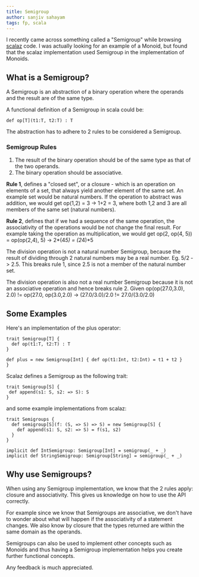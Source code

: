 ```yaml
---
title: Semigroup
author: sanjiv sahayam
tags: fp, scala
---
```


I recently came across something called a "Semigroup" while browsing [scalaz](http://github.com/nkpart/scalaz) code. I was actually looking for an example of a Monoid, but found that the scalaz implementation used Semigroup in the implementation of Monoids.

## What is a Semigroup?

A Semigroup is an abstraction of a binary operation where the operands and the result are of the same type.

A functional definition of a Semigroup in scala could be:


```{.scala}
def op[T](t1:T, t2:T) : T
```

The abstraction has to adhere to 2 rules to be considered a Semigroup.

### Semigroup Rules

1. The result of the binary operation should be of the same type as that of the two operands.
2. The binary operation should be associative.

__Rule 1__, defines a "closed set", or a closure - which is an operation on elements of a set, that always yield another element of the same set. An example set would be natural numbers. If the operation to abstract was addition, we would get op(1,2) = 3 -> 1+2 = 3, where both 1,2 and 3 are all members of the same set (natural numbers).

__Rule 2__, defines that if we had a sequence of the same operation, the associativity of the operations would be not change the final result. For example taking the operation as multiplication, we would get op(2, op(4, 5)) = op(op(2,4), 5) -> 2*(4*5) = (2*4)*5

The division operation is not a natural number Semigroup, because the result of dividing through 2 natural numbers may be a real number. Eg. 5/2 -> 2.5. This breaks rule 1, since 2.5 is not a member of the natural number set.

The division operation is also not a real number Semigroup because it is not an associative operation and hence breaks rule 2. Given op(op(27.0,3.0), 2.0) != op(27.0, op(3.0,2.0) -> (27.0/3.0)/2.0 != 27.0/(3.0/2.0)


## Some Examples

Here's an implementation of the plus operator:

```{.scala}
trait Semigroup[T] {
  def op(t1:T, t2:T) : T
}

def plus = new Semigroup[Int] { def op(t1:Int, t2:Int) = t1 + t2 }
}
```

Scalaz defines a Semigroup as the following trait:

```{.scala}
trait Semigroup[S] {
 def append(s1: S, s2: => S): S
}
```

and some example implementations from scalaz:

```{.scala}
trait Semigroups {
  def semigroup[S](f: (S, => S) => S) = new Semigroup[S] {
    def append(s1: S, s2: => S) = f(s1, s2)
  }
}

implicit def IntSemigroup: Semigroup[Int] = semigroup(_ + _)
implicit def StringSemigroup: Semigroup[String] = semigroup(_ + _)
```
##  Why use Semigroups?

When using any Semigroup implementation, we know that the 2 rules apply: closure and associativity. This gives us knowledge on how to use the API correctly.

For example since we know that Semigroups are associative, we don't have to wonder about what will happen if the associativity of a statement changes. We also know by closure that the types returned are within the same domain as the operands.

Semigroups can also be used to implement other concepts such as Monoids and thus having a Semigroup implementation helps you create further functional concepts.

Any feedback is much appreciated.

